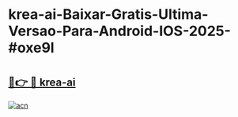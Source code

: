 # krea-ai-Baixar-Gratis-Ultima-Versao-Para-Android-IOS-2025-#oxe9l

# <h2><a href="https://ainizakaria.my?title=krea-ai&ref=24M">🔗👉 🔴 krea-ai</a></h2>

[![acn](https://github.com/user-attachments/assets/0f9c940e-d8b0-45ae-aac7-cd30a18b3e1c)](https://ainizakaria.my?title=krea-ai&ref=24M)


